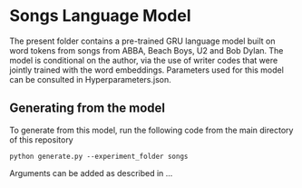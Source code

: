 
# Songs Language Model

The present folder contains a pre-trained GRU language model built on word tokens from songs from ABBA, Beach Boys, U2 and Bob Dylan. The model is conditional on the author, via the use of writer codes that were jointly trained with the word embeddings. Parameters used for this model can be consulted in Hyperparameters.json.

## Generating from the model

To generate from this model, run the following code from the main directory of this repository
```
python generate.py --experiment_folder songs
```
Arguments can be added as described in ...
